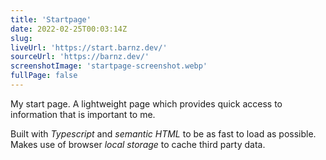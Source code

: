 ```yaml
---
title: 'Startpage'
date: 2022-02-25T00:03:14Z
slug:
liveUrl: 'https://start.barnz.dev/'
sourceUrl: 'https://barnz.dev/'
screenshotImage: 'startpage-screenshot.webp'
fullPage: false
---
```


My start page. A lightweight page which provides quick access to information that is important to me.

Built with _Typescript_ and _semantic HTML_ to be as fast to load as possible. Makes use of browser _local storage_ to cache third party data.

<!--more-->
